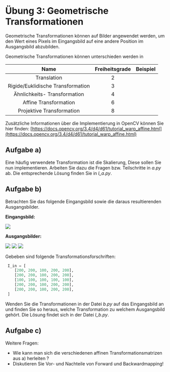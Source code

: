 # Übung 3:  Geometrische Transformationen

Geometrische Transformationen können auf Bilder angewendet werden, um den Wert eines Pixels im Eingangsbild auf eine
andere Position im Ausgangsbild abzubilden.

Geometrische Transformationen können unterschieden werden in 

|Name| Freiheitsgrade| Beispiel| 
|:---:|:---:|:---:|
|Translation|2||
|Rigide/Euklidische Transformation|3||
|Ähnlichkeits- Transformation|4||
|Affine Transformation|6||
|Projektive Transformation|8||

Zusätzliche Informationen über die Implementierung in OpenCV können Sie hier finden: [https://docs.opencv.org/3.4/d4/d61/tutorial_warp_affine.html](https://docs.opencv.org/3.4/d4/d61/tutorial_warp_affine.html)

## Aufgabe a)
Eine häufig verwendete Transformation ist die Skalierung, Diese sollen Sie nun implementieren. Arbeiten Sie dazu die 
Fragen bzw. Teilschritte in *a.py* ab. Die entsprechende Lösung finden Sie in *l_a.py*.

## Aufgabe b)

Betrachten Sie das folgende Eingangsbild sowie die daraus resultierenden Ausgangsbilder.

**Eingangsbild:**
 
![](./data/normal.jpg)

**Ausgangsbilder:**

![](./data/center-rotated.jpg) 
![](./data/rotated.jpg) 
![](./data/shear.jpg) 

Gebeben sind folgende Transformationsforschriften:

```python
 I_in = [
    [200, 200, 100, 200, 200],
    [200, 200, 100, 200, 200],
    [100, 100, 100, 100, 100],
    [200, 200, 100, 200, 200],
    [200, 200, 100, 200, 200],
 ]
```

Wenden Sie die Transformationen in der Datei *b.py* auf das Eingangsbild an und finden Sie so heraus, welche
Transformation zu welchem Ausgangsbild gehört. Die Lösung findet sich in der Datei *l_b.py*.  

## Aufgabe c)
Weitere Fragen:
 - Wie kann man sich die verschiedenen affinen Transformationsmatrizen aus a) herleiten ?
 - Diskutieren Sie Vor- und Nachteile von Forward und Backwardmapping!
